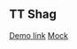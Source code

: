 ## TT Shag

[Demo link](https://sergiy-fartushniak.github.io/landing_shag)
[Mock](https://www.figma.com/file/CR9UsmpHiqCSxQkVH9YsK2/Untitled?node-id=0%3A1)
